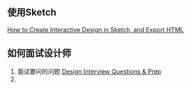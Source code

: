 ## 使用Sketch
[How to Create Interactive Design in Sketch, and Export HTML](https://medium.com/sketch-app-sources/how-to-create-interactive-design-in-sketch-and-export-html-add71a4be4e0)

## 如何面试设计师
1. 面试要问的问题 [Design Interview Questions & Prep](https://medium.com/sketch-app-sources/design-interview-questions-prep-d2e286a45e1d) 
2. 
